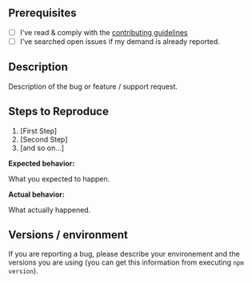 ## Prerequisites

- [ ] I've read & comply with the [contributing guidelines](https://github.com/Genymobile/genymotion-device-web-player/blob/main/CONTRIBUTING.md)
- [ ] I've searched open issues if my demand is already reported.

## Description

Description of the bug or feature / support request.

## Steps to Reproduce

1. [First Step]
2. [Second Step]
3. [and so on...]

**Expected behavior:**

What you expected to happen.

**Actual behavior:**

What actually happened.

## Versions / environment

If you are reporting a bug, please describe your environement and the versions you are using (you can get this information from executing `npm version`).
